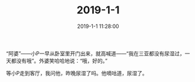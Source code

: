 ﻿---
title: "2019-1-1"
date: 2019-1-1 11:28:00
tags: 文字
categories: 爸爸
---
“阿婆”——小P一早从卧室里开门出来，就高喊道——“我在三亚都没有尿湿过，一天都没有哦”。外婆笑哈哈地说：“哦，好的。”

等小P走到客厅，我问他，昨晚尿湿了吗。他嘀咕道，尿湿了。